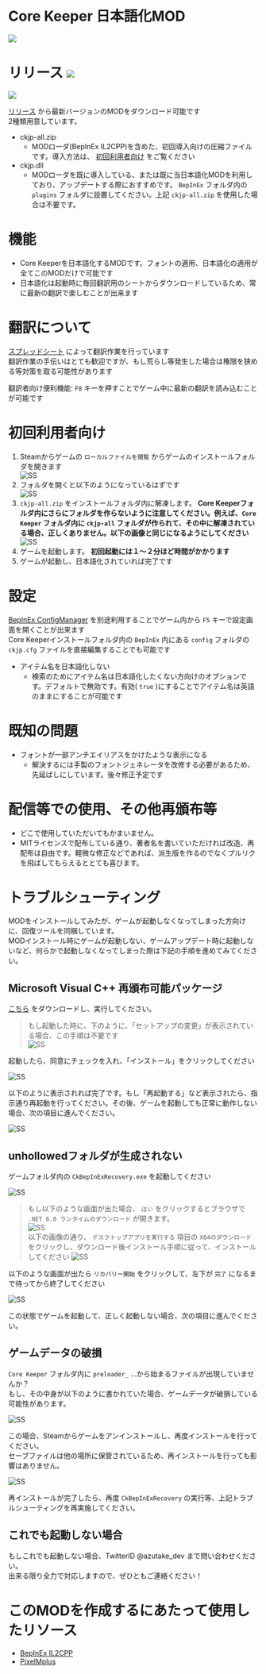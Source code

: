 ﻿# Core Keeper 日本語化MOD
<img align="center" src="img/ss.png">

# リリース [![](https://img.shields.io/github/downloads/azutake/corekeeper-jp/total.svg)](../../releases)
[![](https://img.shields.io/github/release/azutake/corekeeper-jp.svg?label=version)](../../releases/latest)

[リリース](../../releases) から最新バージョンのMODをダウンロード可能です  
2種類用意しています。
* ckjp-all.zip
  - MODローダ(BepInEx IL2CPP)を含めた、初回導入向けの圧縮ファイルです。導入方法は、 [初回利用者向け](#初回利用者向け) をご覧ください
* ckjp.dll
  - MODローダを既に導入している、または既に当日本語化MODを利用しており、アップデートする際におすすめです。 `BepInEx` フォルダ内の `plugins` フォルダに設置してください。上記 `ckjp-all.zip` を使用した場合は不要です。

# 機能
* Core Keeperを日本語化するMODです。フォントの適用、日本語化の適用が全てこのMODだけで可能です
* 日本語化は起動時に毎回翻訳用のシートからダウンロードしているため、常に最新の翻訳で楽しむことが出来ます

# 翻訳について
[スプレッドシート](https://docs.google.com/spreadsheets/d/1csBM-ZqZtG_z_JdLaFvGHHy8UABZdxRRdT_ShJM5zTE/edit#gid=0) によって翻訳作業を行っています  
翻訳作業の手伝いはとても歓迎ですが、もし荒らし等発生した場合は権限を狭める等対策を取る可能性があります

翻訳者向け便利機能: `F8` キーを押すことでゲーム中に最新の翻訳を読み込むことが可能です

# 初回利用者向け
1. Steamからゲームの `ローカルファイルを閲覧` からゲームのインストールフォルダを開きます  
![SS](img/steam_xqDTuLeSCe.png)
2. フォルダを開くと以下のようになっているはずです  
![SS](img/explorer_dBxPBY4Glo.png)
3.  `ckjp-all.zip` をインストールフォルダ内に解凍します。 **Core Keeperフォルダ内にさらにフォルダを作らないように注意してください。例えば、`Core Keeper` フォルダ内に `ckjp-all` フォルダが作られて、その中に解凍されている場合、正しくありません。以下の画像と同じになるようにしてください**  
![SS](img/explorer_7tgBzy59mR.png)
4. ゲームを起動します。 **初回起動には１～２分ほど時間がかかります**
5. ゲームが起動し、日本語化されていれば完了です

# 設定
[BepInEx ConfigManager](https://github.com/sinai-dev/BepInExConfigManager) を別途利用することでゲーム内から `F5` キーで設定画面を開くことが出来ます  
Core Keeperインストールフォルダ内の `BepInEx` 内にある `config` フォルダの `ckjp.cfg` ファイルを直接編集することでも可能です
* アイテム名を日本語化しない
  - 検索のためにアイテム名は日本語化したくない方向けのオプションです。デフォルトで無効です。有効( `true` )にすることでアイテム名は英語のままにすることが可能です

# 既知の問題
* フォントが一部アンチエイリアスをかけたような表示になる
  - 解決するには手製のフォントジェネレータを改修する必要があるため、先延ばしにしています。後々修正予定です

# 配信等での使用、その他再頒布等
* どこで使用していただいてもかまいません。
* MITライセンスで配布している通り、著者名を書いていただければ改造、再配布は自由です。軽微な修正などであれば、派生版を作るのでなくプルリクを飛ばしてもらえるととても喜びます。

# トラブルシューティング
MODをインストールしてみたが、ゲームが起動しなくなってしまった方向けに、回復ツールを同梱しています。  
MODインストール時にゲームが起動しない、ゲームアップデート時に起動しないなど、何らかで起動しなくなってしまった際は下記の手順を進めてみてください。

## Microsoft Visual C++ 再頒布可能パッケージ

[こちら](https://aka.ms/vs/17/release/vc_redist.x64.exe) をダウンロードし、実行してください。

> もし起動した時に、下のように、「セットアップの変更」が表示されている場合、この手順は不要です  
![SS](img/VC_redist.x64_I7IRg0DxlL.png)

起動したら、同意にチェックを入れ、「インストール」をクリックしてください

![SS](img/WindowsSandboxClient_JKcv8MEbK6.png)

以下のように表示されれば完了です。もし「再起動する」など表示されたら、指示通り再起動を行ってください。その後、ゲームを起動しても正常に動作しない場合、次の項目に進んでください。

![SS](img/WindowsSandboxClient_KkspHDl4ID.png)

## unhollowedフォルダが生成されない

ゲームフォルダ内の `CkBepInExRecovery.exe` を起動してください

![SS](img/explorer_7ADBg7WwWl.png)

> もし以下のような画面が出た場合、 `はい` をクリックするとブラウザで `.NET 6.0 ランタイムのダウンロード` が開きます。  
> ![SS](img/ckbepinexrecovery-error.png)  
> 以下の画像の通り、 `デスクトップアプリを実行する` 項目の `X64のダウンロード` をクリックし、ダウンロード後インストール手順に従って、インストールしてください
> ![SS](img/chrome_l2Dtz2yddT.png)  

以下のような画面が出たら `リカバリー開始` をクリックして、左下が `完了` になるまで待ってから終了してください

![SS](img/CkBepInExRecovery_4r08KXimEP.png)

この状態でゲームを起動して、正しく起動しない場合、次の項目に進んでください。

## ゲームデータの破損

`Core Keeper` フォルダ内に `preloader_` …から始まるファイルが出現していませんか？  
もし、その中身が以下のように書かれていた場合、ゲームデータが破損している可能性があります。

![SS](img/Notepad_j2TW55vJwd.png)

この場合、Steamからゲームをアンインストールし、再度インストールを行ってください。  
セーブファイルは他の場所に保管されているため、再インストールを行っても影響はありません。

![SS](img/steam_NAJpMkWKKi.png)

再インストールが完了したら、再度 `CkBepInExRecovery` の実行等、上記トラブルシューティングを再実施してください。

## これでも起動しない場合
もしこれでも起動しない場合、TwitterID @azutake_dev まで問い合わせください。  
出来る限り全力で対応しますので、ぜひともご連絡ください！

# このMODを作成するにあたって使用したリソース
* [BepInEx IL2CPP](https://github.com/BepInEx/BepInEx)
* [PixelMplus](https://itouhiro.hatenablog.com/entry/20130602/font)
